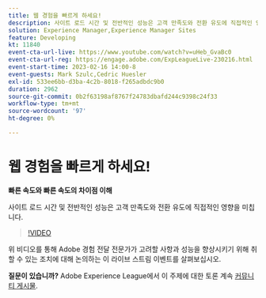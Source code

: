 ```yaml
---
title: 웹 경험을 빠르게 하세요!
description: 사이트 로드 시간 및 전반적인 성능은 고객 만족도와 전환 유도에 직접적인 영향을 미칩니다.
solution: Experience Manager,Experience Manager Sites
feature: Developing
kt: 11840
event-cta-url-live: https://www.youtube.com/watch?v=uHeb_GvaBc0
event-cta-url-reg: https://engage.adobe.com/ExpLeagueLive-230216.html
event-start-time: 2023-02-16 14:00-8
event-guests: Mark Szulc,Cedric Huesler
exl-id: 533ee6bb-d3ba-4c2b-8018-f265adbdc9b0
duration: 2962
source-git-commit: 0b2f63198af8767f24783dbafd244c9398c24f33
workflow-type: tm+mt
source-wordcount: '97'
ht-degree: 0%

---
```


# 웹 경험을 빠르게 하세요!

**빠른 속도와 빠른 속도의 차이점 이해**

사이트 로드 시간 및 전반적인 성능은 고객 만족도와 전환 유도에 직접적인 영향을 미칩니다.

>[!VIDEO](https://video.tv.adobe.com/v/3414150/?quality=12&learn=on)

위 비디오를 통해 Adobe 경험 전달 전문가가 고려할 사항과 성능을 향상시키기 위해 취할 수 있는 조치에 대해 논의하는 이 라이브 스트림 이벤트를 살펴보십시오.

**질문이 있습니까?** Adobe Experience League에서 이 주제에 대한 토론 계속 [커뮤니티 게시물](https://experienceleaguecommunities.adobe.com/t5/adobe-experience-manager/experience-league-live-post-session-discussion-speeding-up-your/m-p/575513#M36836).


